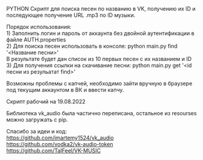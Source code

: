 PYTHON Скрипт для поиска песен по названию в VK, получению их ID и последующее получение URL .mp3 по ID музыки.<br/>

Порядок использования:<br/>
    1) Заполнить логин и пароль от аккаунта без двойной аутентификации в файле AUTH.properties<br/>
    2) Для поиска песен использовать в консоле: python main.py find '<Название песни>'<br/>
    В результате будет дан список из 10 первых песен с их названием и ID<br/>
    3) Для получения ссылки на скачивание песни: python main.py get '<id песни из резульатат find>'<br/>

Возможны проблемы с капчей, необходимо зайти вручную в браузере под текущим аккаунтом в ВК и ввести капчу.<br/>

Скрипт рабочий на 19.08.2022 <br/>

Библиотека vk_audio была частично переписана, остальное из resourses можно загружать с pip.<br/>

Спасибо за идеи и код:<br/>
https://github.com/imartemy1524/vk_audio <br/>
https://github.com/vodka2/vk-audio-token <br/>
https://github.com/TaIFeel/VK-MUSIC <br/>
